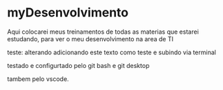 # myDesenvolvimento
Aqui colocarei meus treinamentos de todas as materias que estarei estudando, para ver o meu desenvolvimento na area de TI

teste: alterando adicionando este texto como teste e subindo via terminal

testado e configurtado pelo git bash e git desktop

tambem pelo vscode. 